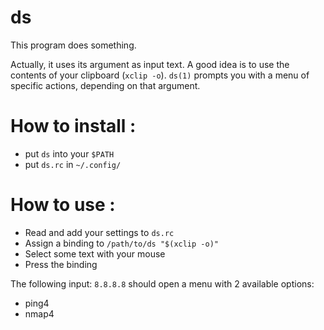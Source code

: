 # ds

This program does something.

Actually, it uses its argument as input text. A good idea is to use the contents
of your clipboard (`xclip -o`).
`ds(1)` prompts you with a menu of specific actions, depending on that argument.

# How to install :

* put `ds` into your `$PATH`
* put `ds.rc` in `~/.config/`

# How to use :
* Read and add your settings to `ds.rc`
* Assign a binding to `/path/to/ds "$(xclip -o)"`
* Select some text with your mouse
* Press the binding

The following input: `8.8.8.8` should open a menu with 2 available options:
* ping4
* nmap4
